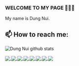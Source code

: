 ### WELCOME TO MY PAGE 👋👋👋
My name is Dung Nui.<br>
## 📫 How to reach me: 



![Dung Nui github stats](https://github-readme-stats.vercel.app/api?username=letrungdung149&show_icons=true&theme=radical)

<a href="https://github.com/letrungdung149/newtel/">
  <!-- Change the `github-readme-stats.anuraghazra1.vercel.app` to `github-readme-stats.vercel.app`  -->
  <img align="center" src="https://github-readme-stats.vercel.app/api/pin/?username=letrungdung149&repo=newtel&theme=radical" />
</a>    

<a href="https://github.com/letrungdung149/angular100/">
  <!-- Change the `github-readme-stats.anuraghazra1.vercel.app` to `github-readme-stats.vercel.app`  -->
  <img align="center" src="https://github-readme-stats.vercel.app/api/pin/?username=letrungdung149&repo=angular100" />
</a>

<a href="https://github.com/letrungdung149/notes/">
  <!-- Change the `github-readme-stats.anuraghazra1.vercel.app` to `github-readme-stats.vercel.app`  -->
  <img align="center" src="https://github-readme-stats.vercel.app/api/pin/?username=letrungdung149&repo=notes&theme=gruvbox" />
</a>    
<a href="https://github.com/letrungdung149/workflow_management/">
  <!-- Change the `github-readme-stats.anuraghazra1.vercel.app` to `github-readme-stats.vercel.app`  -->
  <img align="center" src="https://github-readme-stats.vercel.app/api/pin/?username=letrungdung149&repo=workflow_management&theme=dark" />
</a>

<a href="https://github.com/letrungdung149/oop/">
  <!-- Change the `github-readme-stats.anuraghazra1.vercel.app` to `github-readme-stats.vercel.app`  -->
  <img align="center" src="https://github-readme-stats.vercel.app/api/pin/?username=letrungdung149&repo=oop&theme=onedark" />
</a>    
<a href="https://github.com/letrungdung149/html_snb/">
  <!-- Change the `github-readme-stats.anuraghazra1.vercel.app` to `github-readme-stats.vercel.app`  -->
  <img align="center" src="https://github-readme-stats.vercel.app/api/pin/?username=letrungdung149&repo=html_snb&theme=cobalt" />
</a>

<a href="https://github.com/letrungdung149/client/">
  <!-- Change the `github-readme-stats.anuraghazra1.vercel.app` to `github-readme-stats.vercel.app`  -->
  <img align="center" src="https://github-readme-stats.vercel.app/api/pin/?username=letrungdung149&repo=client&theme=synthwave" />
</a>    
<a href="https://github.com/letrungdung149/shop_phone/">
  <!-- Change the `github-readme-stats.anuraghazra1.vercel.app` to `github-readme-stats.vercel.app`  -->
  <img align="center" src="https://github-readme-stats.vercel.app/api/pin/?username=letrungdung149&repo=shop_phone&theme=highcontrast" />
</a>  